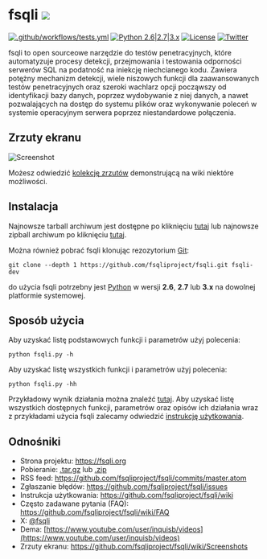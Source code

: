 # fsqli ![](https://i.imgur.com/fe85aVR.png)

[![.github/workflows/tests.yml](https://github.com/fsqliproject/fsqli/actions/workflows/tests.yml/badge.svg)](https://github.com/fsqliproject/fsqli/actions/workflows/tests.yml) [![Python 2.6|2.7|3.x](https://img.shields.io/badge/python-2.6|2.7|3.x-yellow.svg)](https://www.python.org/) [![License](https://img.shields.io/badge/license-GPLv2-red.svg)](https://raw.githubusercontent.com/fsqliproject/fsqli/master/LICENSE) [![Twitter](https://img.shields.io/badge/twitter-@fsqli-blue.svg)](https://twitter.com/fsqli)

fsqli to open sourceowe narzędzie do testów penetracyjnych, które automatyzuje procesy detekcji, przejmowania i testowania odporności serwerów SQL na podatność na iniekcję niechcianego kodu. Zawiera potężny mechanizm detekcji, wiele niszowych funkcji dla zaawansowanych testów penetracyjnych oraz szeroki wachlarz opcji począwszy od identyfikacji bazy danych, poprzez wydobywanie z niej danych, a nawet pozwalających na dostęp do systemu plików oraz wykonywanie poleceń w systemie operacyjnym serwera poprzez niestandardowe połączenia.

## Zrzuty ekranu

![Screenshot](https://raw.github.com/wiki/fsqliproject/fsqli/images/fsqli_screenshot.png)

Możesz odwiedzić [kolekcję zrzutów](https://github.com/fsqliproject/fsqli/wiki/Screenshots) demonstrującą na wiki niektóre możliwości.

## Instalacja

Najnowsze tarball archiwum jest dostępne po kliknięciu [tutaj](https://github.com/fsqliproject/fsqli/tarball/master) lub najnowsze zipball archiwum po kliknięciu [tutaj](https://github.com/fsqliproject/fsqli/zipball/master).

Można również pobrać fsqli klonując rezozytorium [Git](https://github.com/fsqliproject/fsqli):

    git clone --depth 1 https://github.com/fsqliproject/fsqli.git fsqli-dev

do użycia fsqli potrzebny jest [Python](https://www.python.org/download/) w wersji **2.6**, **2.7** lub **3.x** na dowolnej platformie systemowej.

## Sposób użycia

Aby uzyskać listę podstawowych funkcji i parametrów użyj polecenia:

    python fsqli.py -h

Aby uzyskać listę wszystkich funkcji i parametrów użyj polecenia:

    python fsqli.py -hh

Przykładowy wynik działania można znaleźć [tutaj](https://asciinema.org/a/46601).
Aby uzyskać listę wszystkich dostępnych funkcji, parametrów oraz opisów ich działania wraz z przykładami użycia fsqli zalecamy odwiedzić [instrukcję użytkowania](https://github.com/fsqliproject/fsqli/wiki/Usage).

## Odnośniki

- Strona projektu: https://fsqli.org
- Pobieranie: [.tar.gz](https://github.com/fsqliproject/fsqli/tarball/master) lub [.zip](https://github.com/fsqliproject/fsqli/zipball/master)
- RSS feed: https://github.com/fsqliproject/fsqli/commits/master.atom
- Zgłaszanie błędów: https://github.com/fsqliproject/fsqli/issues
- Instrukcja użytkowania: https://github.com/fsqliproject/fsqli/wiki
- Często zadawane pytania (FAQ): https://github.com/fsqliproject/fsqli/wiki/FAQ
- X: [@fsqli](https://twitter.com/fsqli)
- Dema: [https://www.youtube.com/user/inquisb/videos](https://www.youtube.com/user/inquisb/videos)
- Zrzuty ekranu: https://github.com/fsqliproject/fsqli/wiki/Screenshots
